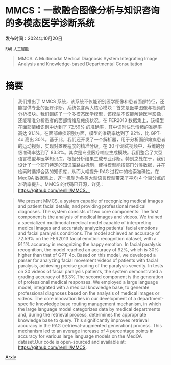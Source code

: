 # MMCS：一款融合图像分析与知识咨询的多模态医学诊断系统

发布时间：2024年10月20日

`RAG` `人工智能`

> MMCS: A Multimodal Medical Diagnosis System Integrating Image Analysis and Knowledge-based Departmental Consultation

# 摘要

> 我们推出了 MMCS 系统，该系统不仅能识别医学图像和患者面部特征，还能提供专业的医疗诊断。系统包含两大核心模块：首先是医学图像与视频的分析模块。我们训练了一个多模态医学模型，该模型不仅能解读医学影像，还能精准分析患者的面部情绪及瘫痪状况。在 FER2013 数据集上，该模型在面部情绪识别中达到了 72.59% 的准确率，其中识别快乐情绪的准确率高达 91.1%。在面部瘫痪识别方面，模型的准确率达到了 92%，比 GPT-4o 高出 30%。基于此，我们还开发了一个解析器，用于分析面部瘫痪患者的运动视频，实现对瘫痪程度的精准分级。在 30 个测试视频中，系统的分级准确率达到了 83.3%。其次是专业医疗响应生成模块。我们整合了大型语言模型与医学知识库，根据分析结果生成专业诊断。特别之处在于，我们设计了一个部门特定的知识库路由机制，使得模型能按部门分类数据，并在检索时选择合适的知识库，从而大幅提升 RAG 过程中的检索准确性。在 MedQA 数据集上，这一机制为各类大型语言模型带来了平均 4 个百分点的准确率提升。MMCS 的代码已开源，详见：https://github.com/renllll/MMCS。

> We present MMCS, a system capable of recognizing medical images and patient facial details, and providing professional medical diagnoses. The system consists of two core components: The first component is the analysis of medical images and videos. We trained a specialized multimodal medical model capable of interpreting medical images and accurately analyzing patients' facial emotions and facial paralysis conditions. The model achieved an accuracy of 72.59% on the FER2013 facial emotion recognition dataset, with a 91.1% accuracy in recognizing the happy emotion. In facial paralysis recognition, the model reached an accuracy of 92%, which is 30% higher than that of GPT-4o. Based on this model, we developed a parser for analyzing facial movement videos of patients with facial paralysis, achieving precise grading of the paralysis severity. In tests on 30 videos of facial paralysis patients, the system demonstrated a grading accuracy of 83.3%.The second component is the generation of professional medical responses. We employed a large language model, integrated with a medical knowledge base, to generate professional diagnoses based on the analysis of medical images or videos. The core innovation lies in our development of a department-specific knowledge base routing management mechanism, in which the large language model categorizes data by medical departments and, during the retrieval process, determines the appropriate knowledge base to query. This significantly improves retrieval accuracy in the RAG (retrieval-augmented generation) process. This mechanism led to an average increase of 4 percentage points in accuracy for various large language models on the MedQA dataset.Our code is open-sourced and available at: https://github.com/renllll/MMCS.

[Arxiv](https://arxiv.org/abs/2410.15403)